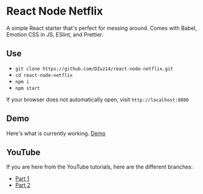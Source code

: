 # React Node Netflix

A simple React starter that's perfect for messing around. Comes with Babel, Emotion CSS in JS, ESlint, and Prettier.

## Use

- `git clone https://github.com/DZuz14/react-node-netflix.git`
- `cd react-node-netflix`
- `npm i`
- `npm start`

If your browser does not automatically open, visit `http://localhost:8080`

## Demo

Here's what is currently working. [Demo](https://dzuz14.github.io/react-node-netflix/)

## YouTube

If you are here from the YouTube tutorials, here are the different branches:

- [Part 1](https://github.com/DZuz14/react-node-netflix/tree/part-1)
- [Part 2](https://github.com/DZuz14/react-node-netflix/tree/part-2)
